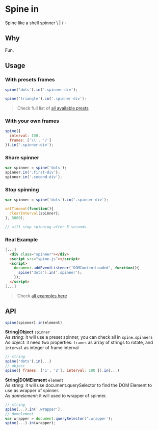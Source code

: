 # Spine in
Spine like a shell spinner \ | / -

## Why
Fun.

## Usage

### With presets frames
```js
spine('dots').in('.spinner-div');
```
```js
spine('triangle').in('.spinner-div');
```

> Check full list of [all available prests](https://github.com/renatorib/spinein/blob/master/src/data/spinners.js)

### With your own frames
```js
spine({
  interval: 100,
  frames: ['\\', '/']
}).in('.spinner-div');
```

### Share spinner
```js
var spinner = spine('dots');
spinner.in('.first-div');
spinner.in('.second-div');
```

### Stop spinning
```js
var spinner = spine('dots').in('.spinner-div');

setTimeout(function(){
  clearInterval(spinner);
}, 5000);

// will stop spinning after 5 seconds
```

### Real Example
```html
[...]
  <div class="spinner"></div>
  <script src="spine.js"></script>
  <script>
    document.addEventListener('DOMContentLoaded', function(){
      spine('dots').in('.spinner');
    });
  </script>
[...]
```

> Check [all examples here](https://github.com/renatorib/spinein/tree/master/examples)

## API

```js
spine(spinner).in(element)
```

**String|Object** `spinner`  
As *string*: it will use a preset spinner, you can check all in `spine.spinners`  
As *object*: it need two properties: `frames` as array of strings to rotate, and `interval` as integer of frame interval  

```js
// string
spine('dots').in(...)
// object
spine({ frames: ['1', '2'], interval: 100 }).in(...)
```

**String|DOMElement** `element`  
As *string*: it will use document.querySelector to find the DOM Element to use as wrapper of spinner.  
As *domelement*: it will used to wrapper of spinner.  

```js
// string
spine(...).in('.wrapper');
// domelement
var wrapper = document.querySelector('.wrapper');
spine(...).in(wrapper);
```
